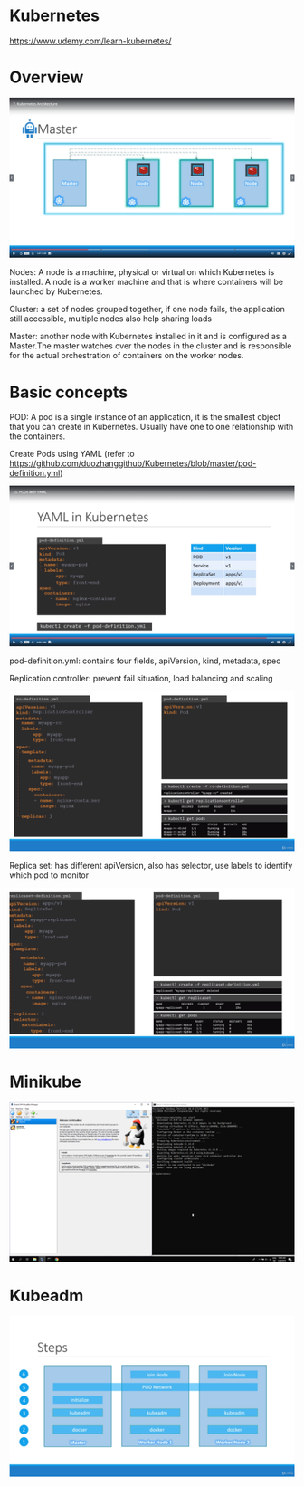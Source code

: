 # Kubernetes
https://www.udemy.com/learn-kubernetes/

# Overview

 ![Alt Text](https://github.com/duozhanggithub/Kubernetes/blob/master/Kubernets%20architecture.png)

Nodes: A node is a machine, physical or virtual on which Kubernetes is installed. A node is a worker machine and that is where containers will be launched by Kubernetes.

Cluster: a set of nodes grouped together, if one node fails, the application still accessible, multiple nodes also help sharing loads

Master: another node with Kubernetes installed in it and is configured as a Master.The master watches over the nodes in the cluster and is responsible for the actual orchestration of containers on the worker nodes.

# Basic concepts

POD: A pod is a single instance of an application, it is the smallest object that you can create in Kubernetes. Usually have one to one relationship with the containers.

Create Pods using YAML (refer to https://github.com/duozhanggithub/Kubernetes/blob/master/pod-definition.yml)

![Alt Text](https://github.com/duozhanggithub/Kubernetes/blob/master/YAML%20for%20pod.png)

pod-definition.yml: contains four fields, apiVersion, kind, metadata, spec

Replication controller: prevent fail situation, load balancing and scaling

![Alt Text](https://github.com/duozhanggithub/Kubernetes/blob/master/Replication%20Controller.png)

Replica set: has different apiVersion, also has selector, use labels to identify which pod to monitor

![Alt Text](https://github.com/duozhanggithub/Kubernetes/blob/master/replicaset.png)

# Minikube

![Alt Text](https://github.com/duozhanggithub/Kubernetes/blob/master/Minikube.png)

# Kubeadm

![Alt Text](https://github.com/duozhanggithub/Kubernetes/blob/master/Kuberadm.png)
